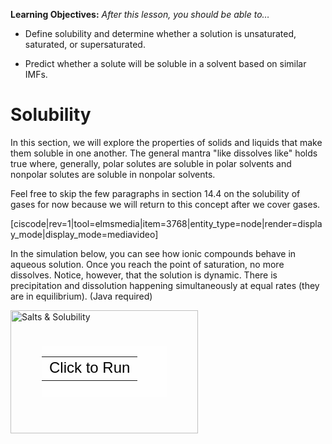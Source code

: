 <div style="float:right;margin:auto"><ebook-button title="Solubility" link="https://genchem.science.psu.edu/14-4-solubility"></ebook-button></div>

**Learning Objectives:** _After this lesson, you should be able to…_

* Define solubility and determine whether a solution is unsaturated, saturated, or supersaturated.

* Predict whether a solute will be soluble in a solvent based on similar IMFs.


# Solubility

In this section, we will explore the properties of solids and liquids that make them soluble in one another.  The general mantra "like dissolves like" holds true where, generally, polar solutes are soluble in polar solvents and nonpolar solutes are soluble in nonpolar solvents.

Feel free to skip the few paragraphs in section 14.4 on the solubility of gases for now because we will return to this concept after we cover gases.

[ciscode|rev=1|tool=elmsmedia|item=3768|entity_type=node|render=display_mode|display_mode=mediavideo]

In the simulation below, you can see how ionic compounds behave in aqueous solution.  Once you reach the point of saturation, no more dissolves.  Notice, however, that the solution is dynamic.  There is precipitation and dissolution happening simultaneously at equal rates (they are in equilibrium). (Java required)

<div style="position: relative; width: 300px; height: 197px;"><a href="https://phet.colorado.edu/sims/soluble-salts/soluble-salts_en.jnlp" style="text-decoration: none;"><img src="https://phet.colorado.edu/sims/soluble-salts/soluble-salts-600.png" alt="Salts & Solubility" style="border: none;" width="300" height="197"/><div style="position: absolute; width: 200px; height: 80px; left: 50px; top: 58px; background-color: #FFF; opacity: 0.6; filter: alpha(opacity = 60);"></div><table style="position: absolute; width: 200px; height: 80px; left: 50px; top: 58px;"><tr><td style="text-align: center; color: #000; font-size: 24px; font-family: Arial,sans-serif;">Click to Run</td></tr></table></a></div>

 